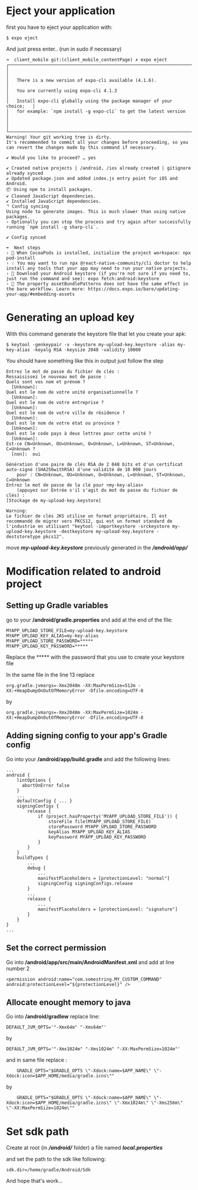 # Eject your application

first you have to eject your application with:
```
$ expo eject
```
And just press enter..
(run in sudo if necessary)
```
➜  client_mobile git:(client_mobile_contentPage) ✗ expo eject
┌─────────────────────────────────────────────────────────────────────────┐
│                                                                         │
│   There is a new version of expo-cli available (4.1.6).                 │
│   You are currently using expo-cli 4.1.3                                │
│   Install expo-cli globally using the package manager of your choice;   │
│   for example: `npm install -g expo-cli` to get the latest version      │
│                                                                         │
└─────────────────────────────────────────────────────────────────────────┘
Warning! Your git working tree is dirty.
It's recommended to commit all your changes before proceeding, so you can revert the changes made by this command if necessary.

✔ Would you like to proceed? … yes

✔ Created native projects | /android, /ios already created | gitignore already synced
✔ Updated package.json and added index.js entry point for iOS and Android.
📦 Using npm to install packages.
✔ Cleaned JavaScript dependencies.
✔ Installed JavaScript dependencies.
⠙ Config syncing
Using node to generate images. This is much slower than using native packages.
› Optionally you can stop the process and try again after successfully running `npm install -g sharp-cli`.

✔ Config synced

➡️  Next steps
› 🍫 When CocoaPods is installed, initialize the project workspace: npx pod-install
› 💡 You may want to run npx @react-native-community/cli doctor to help install any tools that your app may need to run your native projects.
› 🔑 Download your Android keystore (if you're not sure if you need to, just run the command and see): expo fetch:android:keystore
› 📁 The property assetBundlePatterns does not have the same effect in the bare workflow. Learn more: https://docs.expo.io/bare/updating-your-app/#embedding-assets
```

# Generating an upload key

With this command generate the keystore file that let you create your apk:
```
$ keytool -genkeypair -v -keystore my-upload-key.keystore -alias my-key-alias -keyalg RSA -keysize 2048 -validity 10000
```

You should have something like this in output just follow the step

```
Entrez le mot de passe du fichier de clés :  
Ressaisissez le nouveau mot de passe : 
Quels sont vos nom et prénom ?
  [Unknown]:  
Quel est le nom de votre unité organisationnelle ?
  [Unknown]:  
Quel est le nom de votre entreprise ?
  [Unknown]:  
Quel est le nom de votre ville de résidence ?
  [Unknown]:  
Quel est le nom de votre état ou province ?
  [Unknown]:  
Quel est le code pays à deux lettres pour cette unité ?
  [Unknown]:  
Est-ce CN=Unknown, OU=Unknown, O=Unknown, L=Unknown, ST=Unknown, C=Unknown ?
  [non]:  oui

Génération d'une paire de clés RSA de 2 048 bits et d'un certificat auto-signé (SHA256withRSA) d'une validité de 10 000 jours
	pour : CN=Unknown, OU=Unknown, O=Unknown, L=Unknown, ST=Unknown, C=Unknown
Entrez le mot de passe de la clé pour <my-key-alias>
	(appuyez sur Entrée s'il s'agit du mot de passe du fichier de clés) :  
[Stockage de my-upload-key.keystore]

Warning:
Le fichier de clés JKS utilise un format propriétaire. Il est recommandé de migrer vers PKCS12, qui est un format standard de l'industrie en utilisant "keytool -importkeystore -srckeystore my-upload-key.keystore -destkeystore my-upload-key.keystore -deststoretype pkcs12".
```

move ***my-upload-key.keystore*** previously generated in the ***/android/app/***

# Modification related to android project

## Setting up Gradle variables

go to your **/android/gradle.properties** and add at the end of the file:

```
MYAPP_UPLOAD_STORE_FILE=my-upload-key.keystore
MYAPP_UPLOAD_KEY_ALIAS=my-key-alias
MYAPP_UPLOAD_STORE_PASSWORD=*****
MYAPP_UPLOAD_KEY_PASSWORD=*****
```
Replace the ***** with the password that you use to create your keystore file

In the same file in the line 13 replace

```
org.gradle.jvmargs=-Xmx2048m -XX:MaxPermSize=512m -XX:+HeapDumpOnOutOfMemoryError -Dfile.encoding=UTF-8
```
by
```
org.gradle.jvmargs=-Xmx2048m -XX:MaxPermSize=1024m -XX:+HeapDumpOnOutOfMemoryError -Dfile.encoding=UTF-8
```


## Adding signing config to your app's Gradle config

Go into your **/android/app/build.gradle** and add the following lines:
```
...
android {
    lintOptions {
      abortOnError false
    }
    ...
    defaultConfig { ... }
    signingConfigs {
        release {
            if (project.hasProperty('MYAPP_UPLOAD_STORE_FILE')) {
                storeFile file(MYAPP_UPLOAD_STORE_FILE)
                storePassword MYAPP_UPLOAD_STORE_PASSWORD
                keyAlias MYAPP_UPLOAD_KEY_ALIAS
                keyPassword MYAPP_UPLOAD_KEY_PASSWORD
            }
        }
    }
    buildTypes {
        ...
        debug {
            ...
            manifestPlaceholders = [protectionLevel: "normal"]
            signingConfig signingConfigs.release
        }
        ...
        release {
            ...
            manifestPlaceholders = [protectionLevel: "signature"]
        }
    }
}
...
```
## Set the correct permission

Go into **/android/app/src/main/AndroidManifest.xml** and add at line number 2
```
<permission android:name="com.somestring.MY_CUSTOM_COMMAND" android:protectionLevel="${protectionLevel}" />
```

## Allocate enought memory to java

Go into **/android/gradlew** replace line:

```
DEFAULT_JVM_OPTS='"-Xmx64m" "-Xms64m"'
```
by
```
DEFAULT_JVM_OPTS='"-Xmx1024m" "-Xms1024m" "-XX:MaxPermSize=1024m"'
```
and in same file replace :
```
    GRADLE_OPTS="$GRADLE_OPTS \"-Xdock:name=$APP_NAME\" \"-Xdock:icon=$APP_HOME/media/gradle.icns\""
```
by
```
    GRADLE_OPTS="$GRADLE_OPTS \"-Xdock:name=$APP_NAME\" \"-Xdock:icon=$APP_HOME/media/gradle.icns\" \"-Xmx1024m\" \"-Xms256m\" \"-XX:MaxPermSize=1024m\""
```

# Set sdk path
Create at root (in ***/android/*** folder) a file named ***local.properties***

and set the path to the sdk like following:
```
sdk.dir=/home/gradle/Android/Sdk
```

And hope that's work...